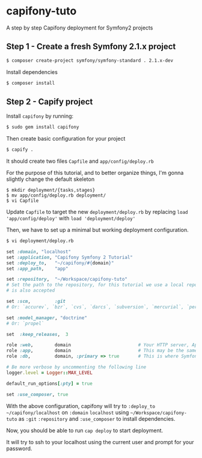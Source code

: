 capifony-tuto
=============

A step by step Capifony deployment for Symfony2 projects

Step 1 - Create a fresh Symfony 2.1.x project
---------------------------------------------

```bash
$ composer create-project symfony/symfony-standard . 2.1.x-dev
```

Install dependencies

```bash
$ composer install
```

Step 2 - Capify project
-----------------------

Install `capifony` by running:

```bash
$ sudo gem install capifony
```

Then create basic configuration for your project

```bash
$ capify .
```

It should create two files `Capfile` and `app/config/deploy.rb`

For the purpose of this tutorial, and to better organize things, I'm gonna
slightly change the default skeleton

```
$ mkdir deployment/{tasks,stages}
$ mv app/config/deploy.rb deployment/
$ vi Capfile
```
Update `Capfile` to target the new `deployment/deploy.rb` by replacing `load 'app/config/deploy'` with `load 'deployment/deploy'`

Then, we have to set up a minimal but working deployment configuration.

```bash
$ vi deployment/deploy.rb
```

```ruby
set :domain, "localhost"
set :application, "Capifony Symfony 2 Tutorial"
set :deploy_to,   "~/capifony/#{domain}"
set :app_path,    "app"

set :repository,  "~/Workspace/capifony-tuto"
# Set the path to the repository, for this tutorial we use a local repository
# is also accepted

set :scm,         :git
# Or: `accurev`, `bzr`, `cvs`, `darcs`, `subversion`, `mercurial`, `perforce`, or `none`

set :model_manager, "doctrine"
# Or: `propel`

set  :keep_releases,  3

role :web,        domain                         # Your HTTP server, Apache/etc
role :app,        domain                         # This may be the same as your `Web` server
role :db,         domain, :primary => true       # This is where Symfony2 migrations will run

# Be more verbose by uncommenting the following line
logger.level = Logger::MAX_LEVEL

default_run_options[:pty] = true

set :use_composer, true
```

With the above configuration, capifony will try to `:deploy_to` `~/capifony/localhost` on `:domain` `localhost` using `~/Workspace/capifony-tuto` as `:git` `:repository` and `:use_composer` to install dependencies.

Now, you should be able to run `cap deploy` to start deployment.

It will try to ssh to your localhost using the current user and prompt for your password.

